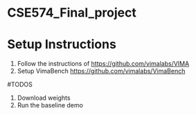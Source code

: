 # CSE574_Final_project

# Setup Instructions 
1. Follow the instructions of   https://github.com/vimalabs/VIMA
2. Setup VimaBench https://github.com/vimalabs/VimaBench

#TODOS 
1. Download weights
2. Run the baseline demo
